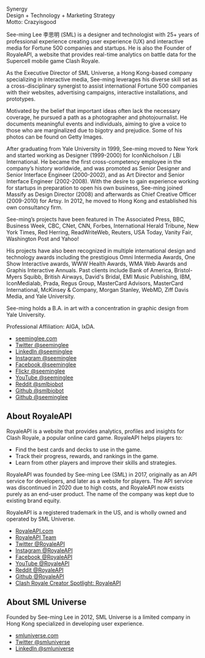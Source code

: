 Synergy<br>
Design + Technology + Marketing Strategy<br>
Motto: Crazyisgood

See-ming Lee 李思明 (SML) is a designer and technologist with 25+ years of professional experience creating user experience (UX) and interactive media for Fortune 500 companies and startups. He is also the Founder of RoyaleAPI, a website that provides real-time analytics on battle data for the Supercell mobile game Clash Royale. 

As the Executive Director of SML Universe, a Hong Kong-based company specializing in interactive media, See-ming leverages his diverse skill set as a cross-disciplinary synergist to assist international Fortune 500 companies with their websites, advertising campaigns, interactive installations, and prototypes.

Motivated by the belief that important ideas often lack the necessary coverage, he pursued a path as a photographer and photojournalist. He documents meaningful events and individuals, aiming to give a voice to those who are marginalized due to bigotry and prejudice. Some of his photos can be found on Getty Images.

After graduating from Yale University in 1999, See-ming moved to New York and started working as Designer (1999-2000) for IconNicholson / LBi International. He became the first cross-competency employee in the company’s history worldwide, and was promoted as Senior Designer and Senior Interface Engineer (2000-2002), and as Art Director and Senior Interface Engineer (2002-2008). With the desire to gain experience working for startups in preparation to open his own business, See-ming joined Massify as Design Director (2008) and afterwards as Chief Creative Officer (2009-2010) for Artsy. In 2012, he moved to Hong Kong and established his own consultancy firm.

See-ming’s projects have been featured in The Associated Press, BBC, Business Week, CBC, CNet, CNN, Forbes, International Herald Tribune, New York Times, Red Herring, ReadWriteWeb, Reuters, USA Today, Vanity Fair, Washington Post and Yahoo! 

His projects have also been recognized in multiple international design and technology awards including the prestigious Omni Intermedia Awards, One Show Interactive awards, WWW Health Awards, WMA Web Awards and Graphis Interactive Annuals. Past clients include Bank of America, Bristol-Myers Squibb, British Airways, David's Bridal, EMI Music Publishing, IBM, IconMedialab, Prada, Regus Group, MasterCard Advisors, MasterCard International, McKinsey & Company, Morgan Stanley, WebMD, Ziff Davis Media, and Yale University.

See-ming holds a B.A. in art with a concentration in graphic design from Yale University. 

Professional Affiliation: AIGA, IxDA.

- [seeminglee.com](https://seeminglee.com)
- [Twitter @seeminglee](https://twitter.com/seeminglee)
- [LinkedIn @seeminglee](https://www.linkedin.com/in/seeminglee)
- [Instagram @seeminglee](https://instagram.com/seeminglee)
- [Facebook @seeminglee](https://facebook.com/seeminglee)
- [Flickr @seeminglee](https://flickr.com/seeminglee)
- [YouTube @seeminglee](https://youtube.com/seeminglee)
- [Reddit @smlbiobot](https://reddit.com/u/smlbiobot)
- [Github @smlbiobot](https://github.com/smlbiobot)
- [Github @seeminglee](https://github.com/seeminglee)

## About RoyaleAPI

RoyaleAPI is a website that provides analytics, profiles and insights for Clash Royale, a popular online card game. RoyaleAPI helps players to:

- Find the best cards and decks to use in the game.
- Track their progress, rewards, and rankings in the game.
- Learn from other players and improve their skills and strategies.

RoyaleAPI was founded by See-ming Lee (SML) in 2017, originally as an API service for developers, and later as a website for players. The API service was discontinued in 2020 due to high costs, and RoyaleAPI now exists purely as an end-user product. The name of the company was kept due to existing brand equity. 

RoyaleAPI is a registered trademark in the US, and is wholly owned and operated by SML Universe.

- [RoyaleAPI.com](https://royaleapi.com)
- [RoyaleAPI Team](https://royaleapi.com/about)
- [Twitter @RoyaleAPI](https://twitter.com/RoyaleAPI)
- [Instagram @RoyaleAPI](https://instagram.com/RoyaleAPI)
- [Facebook @RoyaleAPI](https://facebook.com/RoyaleAPI)
- [YouTube @RoyaleAPI](https://youtube.com/@RoyaleAPI)
- [Reddit @RoyaleAPI](https://reddit.com/u/RoyaleAPI)
- [Github @RoyaleAPI](https://github.com/RoyaleAPI)
- [Clash Royale Creator Spotlight: RoyaleAPI ](https://supercell.com/en/games/clashroyale/blog/community/creator-spotlight-royaleapi/)

## About SML Universe

Founded by See-ming Lee in 2012, SML Universe is a limited company in Hong Kong specialized in developing user experience. 

- [smluniverse.com](https://smluniverse.com)
- [Twitter @smluniverse](https://twitter.com/smluniverse)
- [LinkedIn @smluniverse](https://www.linkedin.com/company/802722)

